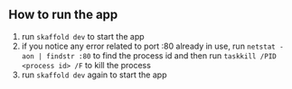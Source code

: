 ## How to run the app

1. run `skaffold dev` to start the app
2. if you notice any error related to port :80 already in use, run `netstat -aon | findstr :80` to find the process id and then run `taskkill /PID <process id> /F` to kill the process
3. run `skaffold dev` again to start the app
